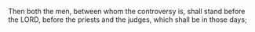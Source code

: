Then both the men, between whom the controversy is, shall stand before the LORD, before the priests and the judges, which shall be in those days;
